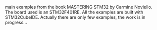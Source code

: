 main examples from the book MASTERING STM32 by Carmine Noviello.
The board used is an STM32F401RE.
All the examples are built with STM32CubeIDE.
Actually there are only few examples, the work is in progress...


